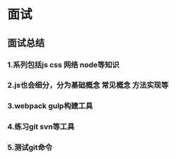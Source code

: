 # 面试
## 面试总结
### 1.系列包括js css 网络 node等知识

### 2.js也会细分，分为基础概念 常见概念 方法实现等

### 3.webpack gulp构建工具
### 4.练习git svn等工具
### 5.测试git命令
